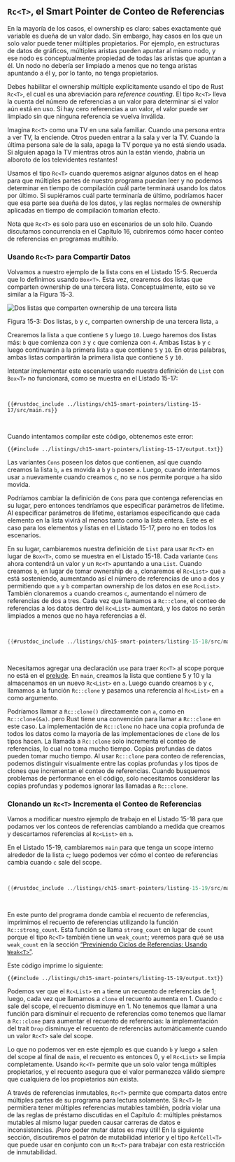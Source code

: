 ## `Rc<T>`, el Smart Pointer de Conteo de Referencias

En la mayoría de los casos, el ownership es claro: sabes exactamente qué
variable es dueña de un valor dado. Sin embargo, hay casos en los que un solo
valor puede tener múltiples propietarios. Por ejemplo, en estructuras de datos
de gráficos, múltiples aristas pueden apuntar al mismo nodo, y ese nodo es
conceptualmente propiedad de todas las aristas que apuntan a él. Un nodo no
debería ser limpiado a menos que no tenga aristas apuntando a él y, por lo
tanto, no tenga propietarios.

Debes habilitar el ownership múltiple explícitamente usando el tipo de Rust
`Rc<T>`, el cual es una abreviación para _reference counting_. El tipo `Rc<T>`
lleva la cuenta del número de referencias a un valor para determinar si el valor
aún está en uso. Si hay cero referencias a un valor, el valor puede ser limpiado
sin que ninguna referencia se vuelva inválida.

Imagina `Rc<T>` como una TV en una sala familiar. Cuando una persona entra a
ver TV, la enciende. Otros pueden entrar a la sala y ver la TV. Cuando la última
persona sale de la sala, apaga la TV porque ya no está siendo usada. Si alguien
apaga la TV mientras otros aún la están viendo, ¡habría un alboroto de los
televidentes restantes!

Usamos el tipo `Rc<T>` cuando queremos asignar algunos datos en el heap para
que múltiples partes de nuestro programa puedan leer y no podemos determinar en
tiempo de compilación cuál parte terminará usando los datos por último. Si
supiéramos cuál parte terminaría de último, podríamos hacer que esa parte sea
dueña de los datos, y las reglas normales de ownership aplicadas en tiempo de
compilación tomarían efecto.

Nota que `Rc<T>` es solo para uso en escenarios de un solo hilo. Cuando
discutamos concurrencia en el Capítulo 16, cubriremos cómo hacer conteo de
referencias en programas multihilo.

### Usando `Rc<T>` para Compartir Datos

Volvamos a nuestro ejemplo de la lista cons en el Listado 15-5. Recuerda que lo
definimos usando `Box<T>`. Esta vez, crearemos dos listas que comparten
ownership de una tercera lista. Conceptualmente, esto se ve similar a la Figura
15-3.

<img alt="Dos listas que comparten ownership de una tercera lista" src="img/trpl15-03.svg" class="center" />

<span class="caption">Figura 15-3: Dos listas, `b` y `c`, comparten ownership de
una tercera lista, `a`</span>

Crearemos la lista `a` que contiene `5` y luego `10`. Luego haremos dos listas 
más: `b` que comienza con `3` y `c` que comienza con `4`. Ambas listas `b` y `c`
luego continuarán a la primera lista `a` que contiene `5` y `10`. En otras 
palabras, ambas listas compartirán la primera lista que contiene `5` y `10`.

Intentar implementar este escenario usando nuestra definición de `List` con
`Box<T>` no funcionará, como se muestra en el Listado 15-17:

<Listing number="15-17" file-name="src/main.rs" caption="Demostrando que no se nos permite tener dos listas que usen `Box<T>` y traten de compartir ownership de una tercera lista">

```rust,ignore,does_not_compile
{{#rustdoc_include ../listings/ch15-smart-pointers/listing-15-17/src/main.rs}}
```

</Listing>

Cuando intentamos compilar este código, obtenemos este error:

```console
{{#include ../listings/ch15-smart-pointers/listing-15-17/output.txt}}
```

Las variantes `Cons` poseen los datos que contienen, así que cuando creamos la
lista `b`, `a` es movida a `b` y `b` posee `a`. Luego, cuando intentamos usar
`a` nuevamente cuando creamos `c`, no se nos permite porque `a` ha sido movida.

Podríamos cambiar la definición de `Cons` para que contenga referencias en su
lugar, pero entonces tendríamos que especificar parámetros de lifetime. Al
especificar parámetros de lifetime, estaríamos especificando que cada elemento
en la lista vivirá al menos tanto como la lista entera. Este es el caso para
los elementos y listas en el Listado 15-17, pero no en todos los escenarios.

En su lugar, cambiaremos nuestra definición de `List` para usar `Rc<T>` en
lugar de `Box<T>`, como se muestra en el Listado 15-18. Cada variante `Cons`
ahora contendrá un valor y un `Rc<T>` apuntando a una `List`. Cuando creamos
`b`, en lugar de tomar ownership de `a`, clonaremos el `Rc<List>` que `a` está
sosteniendo, aumentando así el número de referencias de uno a dos y permitiendo
que `a` y `b` compartan ownership de los datos en ese `Rc<List>`. También
clonaremos `a` cuando creamos `c`, aumentando el número de referencias de dos a
tres. Cada vez que llamamos a `Rc::clone`, el conteo de referencias a los datos
dentro del `Rc<List>` aumentará, y los datos no serán limpiados a menos que no
haya referencias a él.

<Listing number="15-18" file-name="src/main.rs" caption="Una definición de `List` que utiliza">

```rust
{{#rustdoc_include ../listings/ch15-smart-pointers/listing-15-18/src/main.rs}}
```

</Listing>

Necesitamos agregar una declaración `use` para traer `Rc<T>` al scope porque no
está en el [prelude][prelude]. En `main`, creamos la lista que contiene 5 y 10 y la
almacenamos en un nuevo `Rc<List>` en `a`. Luego cuando creamos `b` y `c`,
llamamos a la función `Rc::clone` y pasamos una referencia al `Rc<List>` en `a`
como argumento.

Podríamos llamar a `Rc::clone()` directamente con `a`, como en `Rc::clone(&a)`.
pero Rust tiene una convención para llamar a `Rc::clone` en este caso. La
implementación de `Rc::clone` no hace una copia profunda de todos los datos
como la mayoría de las implementaciones de `clone` de los tipos hacen. La
llamada a `Rc::clone` solo incrementa el conteo de referencias, lo cual no
toma mucho tiempo. Copias profundas de datos pueden tomar mucho tiempo. Al usar
`Rc::clone` para conteo de referencias, podemos distinguir visualmente entre
las copias profundas y los tipos de clones que incrementan el conteo de
referencias. Cuando busquemos problemas de performance en el código, solo
necesitamos considerar las copias profundas y podemos ignorar las llamadas a
`Rc::clone`.

### Clonando un `Rc<T>` Incrementa el Conteo de Referencias

Vamos a modificar nuestro ejemplo de trabajo en el Listado 15-18 para que
podamos ver los conteos de referencias cambiando a medida que creamos y
descartamos referencias al `Rc<List>` en `a`.

En el Listado 15-19, cambiaremos `main` para que tenga un scope interno alrededor
de la lista `c`; luego podemos ver cómo el conteo de referencias cambia cuando
`c` sale del scope.

<Listing number="15-19" file-name="src/main.rs" caption="Imprimiendo el conteo de referencias">

```rust
{{#rustdoc_include ../listings/ch15-smart-pointers/listing-15-19/src/main.rs:here}}
```

</Listing>

En este punto del programa donde cambia el recuento de referencias, imprimimos
el recuento de referencias utilizando la función `Rc::strong_count`. Esta
función se llama `strong_count` en lugar de `count` porque el tipo `Rc<T>`
también tiene un `weak_count`; veremos para qué se usa `weak_count` en la
sección [“Previniendo Ciclos de Referencias: Usando 
`Weak<T>`”][preventing-ref-cycles]<!-- ignore -->.

Este código imprime lo siguiente:

```console
{{#include ../listings/ch15-smart-pointers/listing-15-19/output.txt}}
```

Podemos ver que el `Rc<List>` en `a` tiene un recuento de referencias de 1;
luego, cada vez que llamamos a `clone` el recuento aumenta en 1. Cuando `c` sale
del scope, el recuento disminuye en 1. No tenemos que llamar a una función para
disminuir el recuento de referencias como tenemos que llamar a `Rc::clone` para
aumentar el recuento de referencias: la implementación del trait `Drop`
disminuye el recuento de referencias automáticamente cuando un valor `Rc<T>`
sale del scope.

Lo que no podemos ver en este ejemplo es que cuando `b` y luego `a` salen del
scope al final de `main`, el recuento es entonces 0, y el `Rc<List>` se limpia
completamente. Usando `Rc<T>` permite que un solo valor tenga múltiples
propietarios, y el recuento asegura que el valor permanezca válido siempre que
cualquiera de los propietarios aún exista.

A través de referencias inmutables, `Rc<T>` permite que comparta datos entre
múltiples partes de su programa para lectura solamente. Si `Rc<T>` le permitiera
tener múltiples referencias mutables también, podría violar una de las reglas
de préstamo discutidas en el Capítulo 4: múltiples préstamos mutables al mismo
lugar pueden causar carreras de datos e inconsistencias. ¡Pero poder mutar datos
es muy útil! En la siguiente sección, discutiremos el patrón de mutabilidad
interior y el tipo `RefCell<T>` que puede usar en conjunto con un `Rc<T>` para
trabajar con esta restricción de inmutabilidad.

[prelude]: ch02-00-guessing-game-tutorial.html#prelude-meaning
[preventing-ref-cycles]: ch15-06-reference-cycles.html#previniendo-referencias-circulares-usando-weakt
